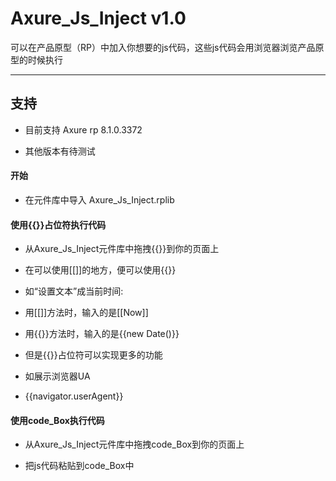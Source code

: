# Axure_Js_Inject v1.0
可以在产品原型（RP）中加入你想要的js代码，这些js代码会用浏览器浏览产品原型的时候执行

---


## 支持

- 目前支持 Axure rp 8.1.0.3372

- 其他版本有待测试

#### 开始

- 在元件库中导入 Axure_Js_Inject.rplib

#### 使用{{}}占位符执行代码

- 从Axure_Js_Inject元件库中拖拽{{}}到你的页面上

- 在可以使用[[]]的地方，便可以使用{{}}

- 如“设置文本”成当前时间:

- 用[[]]方法时，输入的是[[Now]]

- 用{{}}方法时，输入的是{{new Date()}}

- 但是{{}}占位符可以实现更多的功能

- 如展示浏览器UA

- {{navigator.userAgent}}

#### 使用code_Box执行代码

- 从Axure_Js_Inject元件库中拖拽code_Box到你的页面上

- 把js代码粘贴到code_Box中



